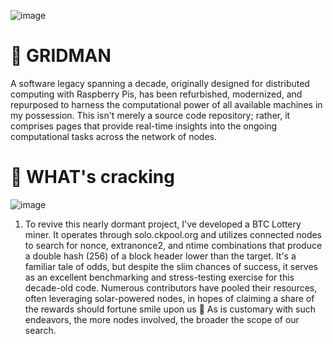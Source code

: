 ![image](https://github.com/invpe/GridMan/assets/106522950/bd484188-a689-497f-a41e-dc4d40117e4a)

# 🤖 GRIDMAN 

A software legacy spanning a decade, originally designed for distributed computing with Raspberry Pis, has been refurbished, modernized, and repurposed to harness the computational power of all available machines in my possession. This isn't merely a source code repository; rather, it comprises pages that provide real-time insights into the ongoing computational tasks across the network of nodes.


# 🧙 WHAT's cracking

![image](https://github.com/invpe/GridMan/assets/106522950/f6591289-87e0-46f1-94cd-b368fa29a59e)

1. To revive this nearly dormant project, I've developed a BTC Lottery miner. It operates through solo.ckpool.org and utilizes connected nodes to search for nonce, extranonce2, and ntime combinations that produce a double hash (256) of a block header lower than the target. It's a familiar tale of odds, but despite the slim chances of success, it serves as an excellent benchmarking and stress-testing exercise for this decade-old code. Numerous contributors have pooled their resources, often leveraging solar-powered nodes, in hopes of claiming a share of the rewards should fortune smile upon us 🤞 As is customary with such endeavors, the more nodes involved, the broader the scope of our search.
